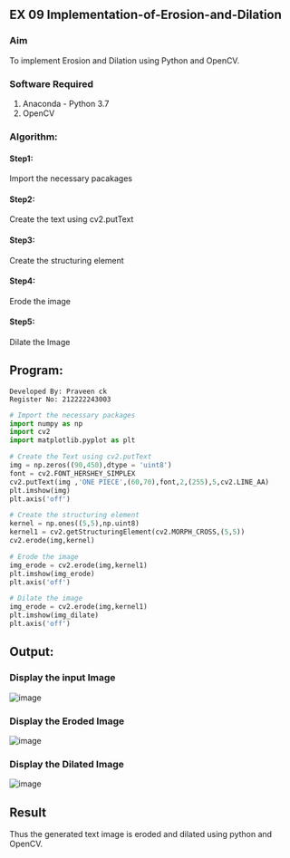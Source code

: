 ## EX 09 Implementation-of-Erosion-and-Dilation
### Aim
To implement Erosion and Dilation using Python and OpenCV.
### Software Required
1. Anaconda - Python 3.7
2. OpenCV
### Algorithm:
#### Step1:<br>
Import the necessary pacakages

#### Step2:<br>
Create the text using cv2.putText

#### Step3:<br>
Create the structuring element

#### Step4:<br>
Erode the image


#### Step5: <br>
Dilate the Image

 
## Program:
```
Developed By: Praveen ck
Register No: 212222243003
```
``` Python
# Import the necessary packages
import numpy as np
import cv2
import matplotlib.pyplot as plt

# Create the Text using cv2.putText
img = np.zeros((90,450),dtype = 'uint8')
font = cv2.FONT_HERSHEY_SIMPLEX
cv2.putText(img ,'ONE PIECE',(60,70),font,2,(255),5,cv2.LINE_AA)
plt.imshow(img)
plt.axis('off')

# Create the structuring element
kernel = np.ones((5,5),np.uint8)
kernel1 = cv2.getStructuringElement(cv2.MORPH_CROSS,(5,5))
cv2.erode(img,kernel)

# Erode the image
img_erode = cv2.erode(img,kernel1)
plt.imshow(img_erode)
plt.axis('off')

# Dilate the image
img_erode = cv2.erode(img,kernel1)
plt.imshow(img_dilate)
plt.axis('off')

```
## Output:

### Display the input Image
![image](https://github.com/Pravinrajj/erosion--dilation/assets/117917674/7e4703b0-0ed6-4832-862c-328a2b66583b)

### Display the Eroded Image
![image](https://github.com/Pravinrajj/erosion--dilation/assets/117917674/3d9abce5-580b-405c-a711-27df38c933af)

### Display the Dilated Image
![image](https://github.com/Pravinrajj/erosion--dilation/assets/117917674/0685de82-1331-4bd2-ab0d-d6e4544525fb)

## Result
Thus the generated text image is eroded and dilated using python and OpenCV.
